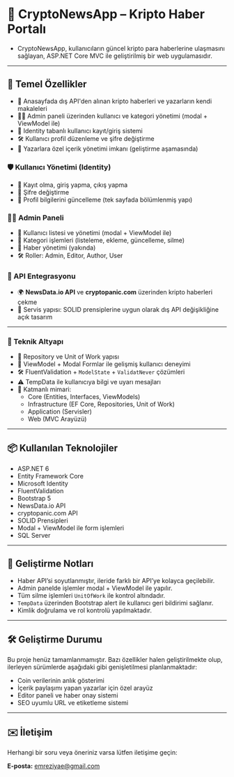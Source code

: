 
# 🚀 CryptoNewsApp – Kripto Haber Portalı

 - CryptoNewsApp, kullanıcıların güncel kripto para haberlerine ulaşmasını sağlayan, ASP.NET Core MVC ile geliştirilmiş bir web uygulamasıdır.

---

## 🎯 Temel Özellikler

- 📰 Anasayfada dış API'den alınan kripto haberleri ve yazarların kendi makaleleri
- 🧑‍💼 Admin paneli üzerinden kullanıcı ve kategori yönetimi (modal + ViewModel ile)
- 👤 Identity tabanlı kullanıcı kayıt/giriş sistemi
- 🛠️ Kullanıcı profil düzenleme ve şifre değiştirme
- 📰 Yazarlara özel içerik yönetimi imkanı (geliştirme aşamasında)



### 🛡️ Kullanıcı Yönetimi (Identity)

- 👤 Kayıt olma, giriş yapma, çıkış yapma
- 🔑 Şifre değiştirme
- 📄 Profil bilgilerini güncelleme (tek sayfada bölümlenmiş yapı)

### 🧑‍💼 Admin Paneli

- 👥 Kullanıcı listesi ve yönetimi (modal + ViewModel ile)
- 📂 Kategori işlemleri (listeleme, ekleme, güncelleme, silme)
- 📰 Haber yönetimi (yakında)
- 🛠️ Roller: Admin, Editor, Author, User

### 🔌 API Entegrasyonu

- 🌍 **NewsData.io API** ve **cryptopanic.com** üzerinden kripto haberleri çekme
- 🔄 Servis yapısı: SOLID prensiplerine uygun olarak dış API değişikliğine açık tasarım

---



### 🧠 Teknik Altyapı

- 🔄 Repository ve Unit of Work yapısı
- 🧩 ViewModel + Modal Formlar ile gelişmiş kullanıcı deneyimi
- 🛠️ FluentValidation + `ModelState` + `ValidatNever` çözümleri
- ⚠️ TempData ile kullanıcıya bilgi ve uyarı mesajları
- 🧱 Katmanlı mimari:
  - Core (Entities, Interfaces, ViewModels)
  - Infrastructure (EF Core, Repositories, Unit of Work)
  - Application (Servisler)
  - Web (MVC Arayüzü)

---

## 📦 Kullanılan Teknolojiler

- ASP.NET 6
- Entity Framework Core
- Microsoft Identity
- FluentValidation
- Bootstrap 5
- NewsData.io API
- cryptopanic.com API
- SOLID Prensipleri
- Modal + ViewModel ile form işlemleri
- SQL Server

---

## 🚧 Geliştirme Notları

- Haber API’si soyutlanmıştır, ileride farklı bir API’ye kolayca geçilebilir.
- Admin panelde işlemler modal + ViewModel ile yapılır.
- Tüm silme işlemleri `UnitOfWork` ile kontrol altındadır.
- `TempData` üzerinden Bootstrap alert ile kullanıcı geri bildirimi sağlanır.
- Kimlik doğrulama ve rol kontrolü yapılmaktadır.

---

## 🛠️ Geliştirme Durumu

Bu proje henüz tamamlanmamıştır. Bazı özellikler halen geliştirilmekte olup, ilerleyen sürümlerde aşağıdaki gibi genişletilmesi planlanmaktadır:

- Coin verilerinin anlık gösterimi
- İçerik paylaşımı yapan yazarlar için özel arayüz
- Editor paneli ve haber onay sistemi
- SEO uyumlu URL ve etiketleme sistemi

---

## ✉️ İletişim

Herhangi bir soru veya öneriniz varsa lütfen iletişime geçin:

**E-posta:** emreziyae@gmail.com
